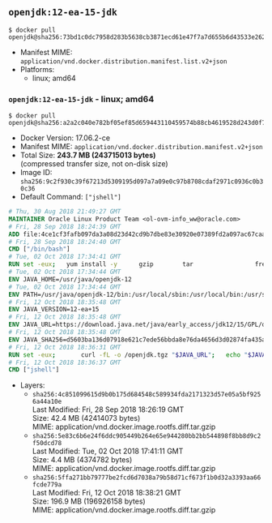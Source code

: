 ## `openjdk:12-ea-15-jdk`

```console
$ docker pull openjdk@sha256:73bd1c0dc7958d283b5638cb3871ecd61e47f7a7d655b6d43533e262873996f1
```

-	Manifest MIME: `application/vnd.docker.distribution.manifest.list.v2+json`
-	Platforms:
	-	linux; amd64

### `openjdk:12-ea-15-jdk` - linux; amd64

```console
$ docker pull openjdk@sha256:a2a2c040e782bf05ef85d659443110459574b88cb4619528d243d0f7ed0b33e2
```

-	Docker Version: 17.06.2-ce
-	Manifest MIME: `application/vnd.docker.distribution.manifest.v2+json`
-	Total Size: **243.7 MB (243715013 bytes)**  
	(compressed transfer size, not on-disk size)
-	Image ID: `sha256:9c2f930c39f67213d5309195d097a7a09e0c97b8708cdaf2971c0936c0b30c36`
-	Default Command: `["jshell"]`

```dockerfile
# Thu, 30 Aug 2018 21:49:27 GMT
MAINTAINER Oracle Linux Product Team <ol-ovm-info_ww@oracle.com>
# Fri, 28 Sep 2018 18:24:39 GMT
ADD file:4ce1cf3fafb097da3a08d23d42cd9b7dbe83e30920e07389fd2a097ac67caaaa in / 
# Fri, 28 Sep 2018 18:24:40 GMT
CMD ["/bin/bash"]
# Tue, 02 Oct 2018 17:34:41 GMT
RUN set -eux; 	yum install -y 		gzip 		tar 				freetype fontconfig 	; 	rm -rf /var/cache/yum
# Tue, 02 Oct 2018 17:34:44 GMT
ENV JAVA_HOME=/usr/java/openjdk-12
# Tue, 02 Oct 2018 17:34:44 GMT
ENV PATH=/usr/java/openjdk-12/bin:/usr/local/sbin:/usr/local/bin:/usr/sbin:/usr/bin:/sbin:/bin
# Fri, 12 Oct 2018 18:35:48 GMT
ENV JAVA_VERSION=12-ea+15
# Fri, 12 Oct 2018 18:35:48 GMT
ENV JAVA_URL=https://download.java.net/java/early_access/jdk12/15/GPL/openjdk-12-ea+15_linux-x64_bin.tar.gz
# Fri, 12 Oct 2018 18:35:48 GMT
ENV JAVA_SHA256=d5603ba136d07918e621c7ede56bbda8e76da4656d3d02874fa435a6bd69779f
# Fri, 12 Oct 2018 18:36:31 GMT
RUN set -eux; 		curl -fL -o /openjdk.tgz "$JAVA_URL"; 	echo "$JAVA_SHA256 */openjdk.tgz" | sha256sum -c -; 	mkdir -p "$JAVA_HOME"; 	tar --extract --file /openjdk.tgz --directory "$JAVA_HOME" --strip-components 1; 	rm /openjdk.tgz; 		ln -sfT "$JAVA_HOME" /usr/java/default; 	ln -sfT "$JAVA_HOME" /usr/java/latest; 	for bin in "$JAVA_HOME/bin/"*; do 		base="$(basename "$bin")"; 		[ ! -e "/usr/bin/$base" ]; 		alternatives --install "/usr/bin/$base" "$base" "$bin" 20000; 	done; 		java -Xshare:dump; 		java --version; 	javac --version
# Fri, 12 Oct 2018 18:36:37 GMT
CMD ["jshell"]
```

-	Layers:
	-	`sha256:4c851099615d9b0b175d684548c589934fda2171323d57e05a5bf9256a44a10e`  
		Last Modified: Fri, 28 Sep 2018 18:26:19 GMT  
		Size: 42.4 MB (42414073 bytes)  
		MIME: application/vnd.docker.image.rootfs.diff.tar.gzip
	-	`sha256:5e83c6b6e24f6ddc905449b264e65e944280bb2bb544898f8bb8d9c2f50dcd78`  
		Last Modified: Tue, 02 Oct 2018 17:41:11 GMT  
		Size: 4.4 MB (4374782 bytes)  
		MIME: application/vnd.docker.image.rootfs.diff.tar.gzip
	-	`sha256:5ffa271bb79777be2fcd6d7038a79b58d71cf673f1b0d32a3393aa66fcde779a`  
		Last Modified: Fri, 12 Oct 2018 18:38:21 GMT  
		Size: 196.9 MB (196926158 bytes)  
		MIME: application/vnd.docker.image.rootfs.diff.tar.gzip
